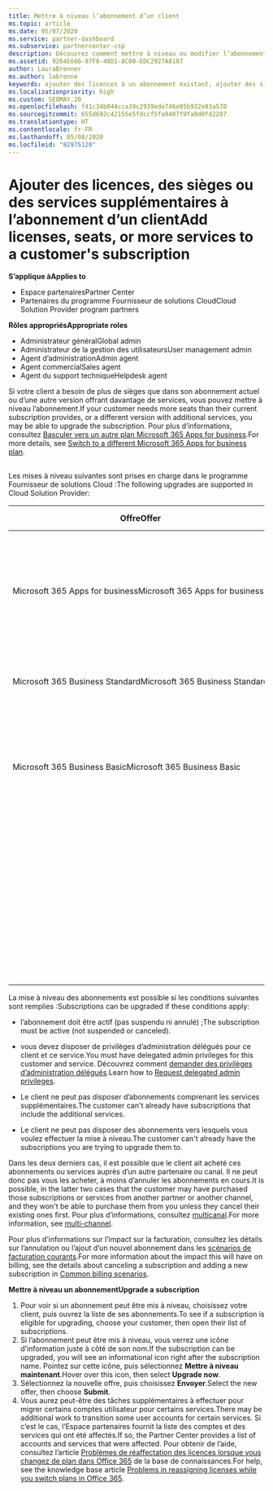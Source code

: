 ```yaml
---
title: Mettre à niveau l’abonnement d’un client
ms.topic: article
ms.date: 05/07/2020
ms.service: partner-dashboard
ms.subservice: partnercenter-csp
description: Découvrez comment mettre à niveau ou modifier l’abonnement d’un client. Ajoutez des licences et des sièges supplémentaires ou passez à une autre version avec plus de services.
ms.assetid: 9264E666-97F8-48D1-8C00-EDC2927A8107
author: LauraBrenner
ms.author: labrenne
keywords: ajouter des licences à un abonnement existant, ajouter des sièges à un abonnement existant, modifier un abonnement, changer d’abonnement, acheter des licences supplémentaires pour un client
ms.localizationpriority: high
ms.custom: SEOMAY.20
ms.openlocfilehash: f41c34b044cca39c2939ede746e05b932e03a570
ms.sourcegitcommit: 655d692c42155e5fdccf5fa9407f9fa0d0fd2207
ms.translationtype: HT
ms.contentlocale: fr-FR
ms.lasthandoff: 05/08/2020
ms.locfileid: "82975120"
---
```

# <a name="add-licenses-seats-or-more-services-to-a-customers-subscription"></a><span data-ttu-id="f3d08-105">Ajouter des licences, des sièges ou des services supplémentaires à l’abonnement d’un client</span><span class="sxs-lookup"><span data-stu-id="f3d08-105">Add licenses, seats, or more services to a customer's subscription</span></span>

<span data-ttu-id="f3d08-106">**S’applique à**</span><span class="sxs-lookup"><span data-stu-id="f3d08-106">**Applies to**</span></span>

- <span data-ttu-id="f3d08-107">Espace partenaires</span><span class="sxs-lookup"><span data-stu-id="f3d08-107">Partner Center</span></span>
- <span data-ttu-id="f3d08-108">Partenaires du programme Fournisseur de solutions Cloud</span><span class="sxs-lookup"><span data-stu-id="f3d08-108">Cloud Solution Provider program partners</span></span>

<span data-ttu-id="f3d08-109">**Rôles appropriés**</span><span class="sxs-lookup"><span data-stu-id="f3d08-109">**Appropriate roles**</span></span>

- <span data-ttu-id="f3d08-110">Administrateur général</span><span class="sxs-lookup"><span data-stu-id="f3d08-110">Global admin</span></span>
- <span data-ttu-id="f3d08-111">Administrateur de la gestion des utilisateurs</span><span class="sxs-lookup"><span data-stu-id="f3d08-111">User management admin</span></span>
- <span data-ttu-id="f3d08-112">Agent d’administration</span><span class="sxs-lookup"><span data-stu-id="f3d08-112">Admin agent</span></span>
- <span data-ttu-id="f3d08-113">Agent commercial</span><span class="sxs-lookup"><span data-stu-id="f3d08-113">Sales agent</span></span>
- <span data-ttu-id="f3d08-114">Agent du support technique</span><span class="sxs-lookup"><span data-stu-id="f3d08-114">Helpdesk agent</span></span>

<span data-ttu-id="f3d08-115">Si votre client a besoin de plus de sièges que dans son abonnement actuel ou d’une autre version offrant davantage de services, vous pouvez mettre à niveau l’abonnement.</span><span class="sxs-lookup"><span data-stu-id="f3d08-115">If your customer needs more seats than their current subscription provides, or a different version with additional services, you may be able to upgrade the subscription.</span></span> <span data-ttu-id="f3d08-116">Pour plus d’informations, consultez [Basculer vers un autre plan Microsoft 365 Apps for business](https://go.microsoft.com/fwlink/p/?LinkId=723577).</span><span class="sxs-lookup"><span data-stu-id="f3d08-116">For more details, see [Switch to a different Microsoft 365 Apps for business plan](https://go.microsoft.com/fwlink/p/?LinkId=723577).</span></span>

## <a href="" id="upgradesubscription"></a>


<span data-ttu-id="f3d08-117">Les mises à niveau suivantes sont prises en charge dans le programme Fournisseur de solutions Cloud&nbsp;:</span><span class="sxs-lookup"><span data-stu-id="f3d08-117">The following upgrades are supported in Cloud Solution Provider:</span></span>

<table>
<colgroup>
<col width="50%" />
<col width="50%" />
</colgroup>
<thead>
<tr class="header">
<th><span data-ttu-id="f3d08-118">Offre</span><span class="sxs-lookup"><span data-stu-id="f3d08-118">Offer</span></span></th>
<th><span data-ttu-id="f3d08-119">Mises à niveau possibles</span><span class="sxs-lookup"><span data-stu-id="f3d08-119">Possible upgrades</span></span></th>
</tr>
</thead>
<tbody>
<tr class="odd">
<td><span data-ttu-id="f3d08-120">Microsoft 365 Apps for business</span><span class="sxs-lookup"><span data-stu-id="f3d08-120">Microsoft 365 Apps for business</span></span></td>
<td><ul>
<li><span data-ttu-id="f3d08-121">Microsoft 365 Business Premium¹</span><span class="sxs-lookup"><span data-stu-id="f3d08-121">Microsoft 365 Business Premium¹</span></span></li>
<li><span data-ttu-id="f3d08-122">Microsoft 365 Apps for enterprise</span><span class="sxs-lookup"><span data-stu-id="f3d08-122">Microsoft 365 Apps for enterprise</span></span></li>
<li><span data-ttu-id="f3d08-123">Office&nbsp;365 Entreprise&nbsp;E3</span><span class="sxs-lookup"><span data-stu-id="f3d08-123">Office 365 Enterprise E3</span></span></li>
<li><span data-ttu-id="f3d08-124">Office&nbsp;365 Enterprise&nbsp;E5</span><span class="sxs-lookup"><span data-stu-id="f3d08-124">Office 365 Enterprise E5</span></span></li>
</ul></td>
</tr>
<tr class="even">
<td><span data-ttu-id="f3d08-125">Microsoft 365 Business Standard</span><span class="sxs-lookup"><span data-stu-id="f3d08-125">Microsoft 365 Business Standard</span></span></td>
<td><ul>
<li><span data-ttu-id="f3d08-126">Office&nbsp;365 Entreprise&nbsp;E3</span><span class="sxs-lookup"><span data-stu-id="f3d08-126">Office 365 Enterprise E3</span></span></li>
<li><span data-ttu-id="f3d08-127">Office&nbsp;365 Enterprise&nbsp;E5</span><span class="sxs-lookup"><span data-stu-id="f3d08-127">Office 365 Enterprise E5</span></span></li>
</ul></td>
</tr>
<tr class="odd">
<td><span data-ttu-id="f3d08-128">Microsoft 365 Business Basic</span><span class="sxs-lookup"><span data-stu-id="f3d08-128">Microsoft 365 Business Basic</span></span></td>
<td><ul>
<li><span data-ttu-id="f3d08-129">Microsoft 365 Business Standard¹</span><span class="sxs-lookup"><span data-stu-id="f3d08-129">Microsoft 365 Business Standard¹</span></span></li>
<li><span data-ttu-id="f3d08-130">Office&nbsp;365 Entreprise&nbsp;E1</span><span class="sxs-lookup"><span data-stu-id="f3d08-130">Office 365 Enterprise E1</span></span></li>
<li><span data-ttu-id="f3d08-131">Office&nbsp;365 Entreprise&nbsp;E3</span><span class="sxs-lookup"><span data-stu-id="f3d08-131">Office 365 Enterprise E3</span></span></li>
<li><span data-ttu-id="f3d08-132">Office&nbsp;365 Enterprise&nbsp;E5</span><span class="sxs-lookup"><span data-stu-id="f3d08-132">Office 365 Enterprise E5</span></span></li>
</ul></td>
</tr>
<tr class="even">
<td></td>
<td><p><span data-ttu-id="f3d08-133">¹ Microsoft 365 Apps for business India et Microsoft 365 Business Basic India peuvent être mis à niveau vers Microsoft 365 Business Standard India, mais pas vers Microsoft 365 Business Standard.</span><span class="sxs-lookup"><span data-stu-id="f3d08-133">¹ Microsoft 365 Apps for business India and Microsoft 365 Business Basic India can be upgraded to Microsoft 365 Business Standard India, not to Microsoft 365 Business Standard.</span></span></p></td>
</tr>
</tbody>
</table>

<span data-ttu-id="f3d08-134">La mise à niveau des abonnements est possible si les conditions suivantes sont remplies&nbsp;:</span><span class="sxs-lookup"><span data-stu-id="f3d08-134">Subscriptions can be upgraded if these conditions apply:</span></span>

-   <span data-ttu-id="f3d08-135">l’abonnement doit être actif (pas suspendu ni annulé) ;</span><span class="sxs-lookup"><span data-stu-id="f3d08-135">The subscription must be active (not suspended or canceled).</span></span>

-   <span data-ttu-id="f3d08-136">vous devez disposer de privilèges d’administration délégués pour ce client et ce service.</span><span class="sxs-lookup"><span data-stu-id="f3d08-136">You must have delegated admin privileges for this customer and service.</span></span> <span data-ttu-id="f3d08-137">Découvrez comment [demander des privilèges d’administration délégués](request-a-relationship-with-a-customer.md).</span><span class="sxs-lookup"><span data-stu-id="f3d08-137">Learn how to [Request delegated admin privileges](request-a-relationship-with-a-customer.md).</span></span>

-   <span data-ttu-id="f3d08-138">Le client ne peut pas disposer d’abonnements comprenant les services supplémentaires.</span><span class="sxs-lookup"><span data-stu-id="f3d08-138">The customer can't already have subscriptions that include the additional services.</span></span>

-   <span data-ttu-id="f3d08-139">Le client ne peut pas disposer des abonnements vers lesquels vous voulez effectuer la mise à niveau.</span><span class="sxs-lookup"><span data-stu-id="f3d08-139">The customer can't already have the subscriptions you are trying to upgrade them to.</span></span>

<span data-ttu-id="f3d08-140">Dans les deux derniers cas, il est possible que le client ait acheté ces abonnements ou services auprès d’un autre partenaire ou canal. Il ne peut donc pas vous les acheter, à moins d’annuler les abonnements en cours.</span><span class="sxs-lookup"><span data-stu-id="f3d08-140">It is possible, in the latter two cases that the customer may have purchased those subscriptions or services from another partner or another channel, and they won't be able to purchase them from you unless they cancel their existing ones first.</span></span> <span data-ttu-id="f3d08-141">Pour plus d’informations, consultez [multicanal](multichannel.md).</span><span class="sxs-lookup"><span data-stu-id="f3d08-141">For more information, see [multi-channel](multichannel.md).</span></span>

<span data-ttu-id="f3d08-142">Pour plus d’informations sur l’impact sur la facturation, consultez les détails sur l’annulation ou l’ajout d’un nouvel abonnement dans les [scénarios de facturation courants](common-billing-scenarios.md).</span><span class="sxs-lookup"><span data-stu-id="f3d08-142">For more information about the impact this will have on billing, see the details about canceling a subscription and adding a new subscription in [Common billing scenarios](common-billing-scenarios.md).</span></span>

<span data-ttu-id="f3d08-143">**Mettre à niveau un abonnement**</span><span class="sxs-lookup"><span data-stu-id="f3d08-143">**Upgrade a subscription**</span></span>

1.  <span data-ttu-id="f3d08-144">Pour voir si un abonnement peut être mis à niveau, choisissez votre client, puis ouvrez la liste de ses abonnements.</span><span class="sxs-lookup"><span data-stu-id="f3d08-144">To see if a subscription is eligible for upgrading, choose your customer, then open their list of subscriptions.</span></span>
2.  <span data-ttu-id="f3d08-145">Si l’abonnement peut être mis à niveau, vous verrez une icône d’information juste à côté de son nom.</span><span class="sxs-lookup"><span data-stu-id="f3d08-145">If the subscription can be upgraded, you will see an informational icon right after the subscription name.</span></span> <span data-ttu-id="f3d08-146">Pointez sur cette icône, puis sélectionnez **Mettre à niveau maintenant**.</span><span class="sxs-lookup"><span data-stu-id="f3d08-146">Hover over this icon, then select **Upgrade now**.</span></span>
3.  <span data-ttu-id="f3d08-147">Sélectionnez la nouvelle offre, puis choisissez **Envoyer**.</span><span class="sxs-lookup"><span data-stu-id="f3d08-147">Select the new offer, then choose **Submit**.</span></span>
4.  <span data-ttu-id="f3d08-148">Vous aurez peut-être des tâches supplémentaires à effectuer pour migrer certains comptes utilisateur pour certains services.</span><span class="sxs-lookup"><span data-stu-id="f3d08-148">There may be additional work to transition some user accounts for certain services.</span></span> <span data-ttu-id="f3d08-149">Si c’est le cas, l’Espace partenaires fournit la liste des comptes et des services qui ont été affectés.</span><span class="sxs-lookup"><span data-stu-id="f3d08-149">If so, the Partner Center provides a list of accounts and services that were affected.</span></span> <span data-ttu-id="f3d08-150">Pour obtenir de l’aide, consultez l’article [Problèmes de réaffectation des licences lorsque vous changez de plan dans Office&nbsp;365](https://go.microsoft.com/fwlink/p/?LinkId=723576) de la base de connaissances.</span><span class="sxs-lookup"><span data-stu-id="f3d08-150">For help, see the knowledge base article [Problems in reassigning licenses while you switch plans in Office 365](https://go.microsoft.com/fwlink/p/?LinkId=723576).</span></span>

 

 



